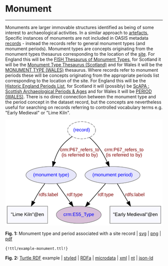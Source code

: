 # Monument
***

Monuments are larger immovable structures identified as being of some interest to archaeological activities. In a similar approach to [artefacts](ld4he-artefact.md), Specific instances of monuments are not included in OASIS metadata [records](ld4he-record.md) - instead the records refer to general monument types (and monument periods). Monument types are concepts originating from the monument types thesaurus corresponding to the location of the [site](ld4he-site.md). For England this will be the [	FISH Thesaurus of Monument Types](http://purl.org/heritagedata/schemes/eh_tmt2), for Scotland it will be the [Monument Type Thesaurus (Scotland)](http://purl.org/heritagedata/schemes/1) and for Wales it will be the [MONUMENT TYPE (WALES)](http://purl.org/heritagedata/schemes/10) thesaurus. Where records refer to monument periods these will be concepts originating from the appropriate periods list corresponding to the location of the site. For England this will be the [Historic England Periods List](http://purl.org/heritagedata/schemes/eh_period), for Scotland it will (possibly) be [ScAPA : Scottish Archaeological Periods & Ages](http://purl.org/heritagedata/schemes/scapa) and for Wales it will be [PERIOD (WALES)](http://purl.org/heritagedata/schemes/11). There is no direct connection between the monument type and the period concept in the dataset record, but the concepts are nevertheless useful for searching on records referring to controlled vocabulary terms e.g. "Early Medieval" or "Lime Kiln".
 
![monument](img/ld4he-monument.svg)

**Fig. 1:** Monument type and period associated with a site record | [svg](img/ld4he-monument.svg) | [png](img/ld4he-monument.png) | [pdf](img/ld4he-monument.pdf)

```turtle
{!ttl/example-monument.ttl!}
```
**Fig. 2:** [Turtle RDF](https://www.w3.org/TR/turtle/) example 
| [styled](https://cdn.rawgit.com/niklasl/ldtr/v0.2.2/demo/?url=https://cbinding.github.io/LD4HE/ttl/example-monument.ttl)
| [RDFa](http://rdf-translator.appspot.com/convert/n3/rdfa/html/https://cbinding.github.io/LD4HE/ttl/example-monument.ttl)
| [microdata](http://rdf-translator.appspot.com/convert/n3/microdata/html/https://cbinding.github.io/LD4HE/ttl/example-monument.ttl)
| [xml](http://rdf-translator.appspot.com/convert/n3/xml/html/https://cbinding.github.io/LD4HE/ttl/example-monument.ttl) 
| [nt](http://rdf-translator.appspot.com/convert/n3/nt/html/https://cbinding.github.io/LD4HE/ttl/example-monument.ttl)
| [json-ld](http://rdf-translator.appspot.com/convert/n3/json-ld/html/https://cbinding.github.io/LD4HE/ttl/example-monument.ttl)
